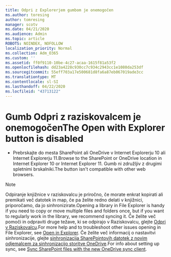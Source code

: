 ```yaml
---
title: Odpri z Explorerjem gumbom je onemogočen
ms.author: toresing
author: tomresing
manager: scotv
ms.date: 04/21/2020
ms.audience: Admin
ms.topic: article
ROBOTS: NOINDEX, NOFOLLOW
localization_priority: Normal
ms.collection: Adm_O365
ms.custom: ''
ms.assetid: ff0f9110-10be-4c27-acaa-1615f81a53f2
ms.openlocfilehash: dd23a4228c930cc7c934c2943cc1e1080da253df
ms.sourcegitcommit: 55eff703a17e500681d8fa6a87eb067019ade3cc
ms.translationtype: MT
ms.contentlocale: sl-SI
ms.lasthandoff: 04/22/2020
ms.locfileid: "43713122"
---
```

# <a name="the-open-with-explorer-button-is-disabled"></a><span data-ttu-id="5a898-102">Gumb Odpri z raziskovalcem je onemogočen</span><span class="sxs-lookup"><span data-stu-id="5a898-102">The Open with Explorer button is disabled</span></span>

- <span data-ttu-id="5a898-103">Prebrskajte do mesta SharePoint ali OneDrive v Internet Explorerju 10 ali Internet Explorerju 11.</span><span class="sxs-lookup"><span data-stu-id="5a898-103">Browse to the SharePoint or OneDrive location in Internet Explorer 10 or Internet Explorer 11.</span></span> <span data-ttu-id="5a898-104">Gumb ni združljiv z drugimi spletnimi brskalniki.</span><span class="sxs-lookup"><span data-stu-id="5a898-104">The button isn't compatible with other web browsers.</span></span>
    
> [!NOTE]
> <span data-ttu-id="5a898-105">Odpiranje knjižnice v raziskovalcu je priročno, če morate enkrat kopirati ali premikati več datotek in map, če pa želite redno delati v knjižnici, priporočamo, da jo sinhronizirate.</span><span class="sxs-lookup"><span data-stu-id="5a898-105">Opening a library in File Explorer is handy if you need to copy or move multiple files and folders once, but if you want to regularly work in the library, we recommend syncing it.</span></span> <span data-ttu-id="5a898-106">Če želite več pomoči in odpraviti druge težave, ki se odpirajo v Raziskovalcu, glejte [Odpri v Raziskovalcu](https://go.microsoft.com/fwlink/?linkid=871665).</span><span class="sxs-lookup"><span data-stu-id="5a898-106">For more help and to troubleshoot other issues opening in File Explorer, see [Open in Explorer](https://go.microsoft.com/fwlink/?linkid=871665).</span></span> <span data-ttu-id="5a898-107">Če želite več informacij o nastavitvi sinhronizacije, glejte [sinhronizacija SharePointovih datotek z novim odjemalcem za sinhronizacijo storitve OneDrive](https://go.microsoft.com/fwlink/?linkid=871666).</span><span class="sxs-lookup"><span data-stu-id="5a898-107">For info about setting up sync, see [Sync SharePoint files with the new OneDrive sync client](https://go.microsoft.com/fwlink/?linkid=871666).</span></span> 
  

